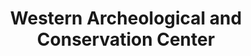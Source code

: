 ---
layout: repo
title: "Western Archeological and Conservation Center"
id: 13099
permalink: repos/13099/
---